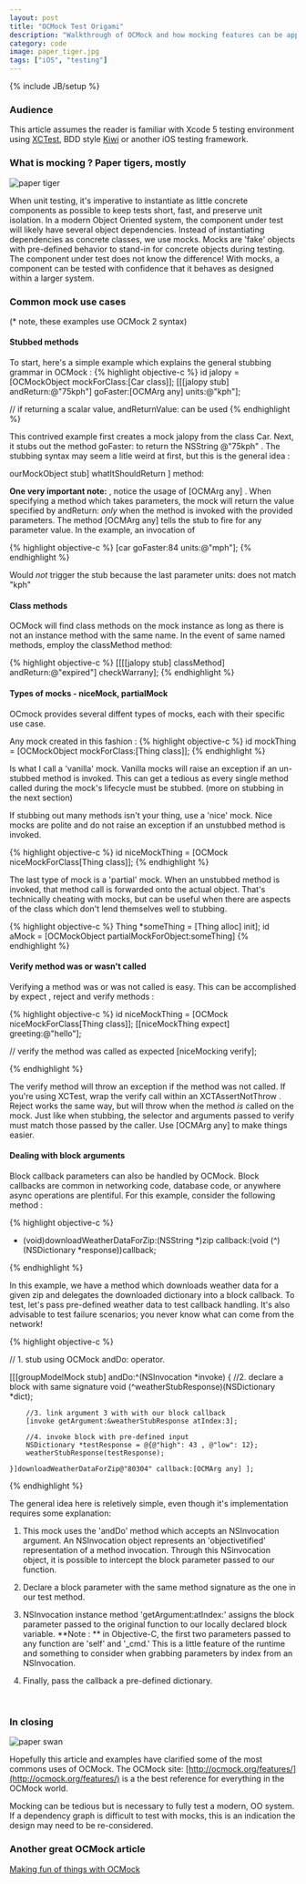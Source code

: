 ```yaml
---
layout: post
title: "OCMock Test Origami"
description: "Walkthrough of OCMock and how mocking features can be applied to common test scenarios"
category: code
image: paper_tiger.jpg 
tags: ["iOS", "testing"]
---
```

{% include JB/setup %}

### Audience
This article assumes the reader is familiar with Xcode 5 testing environment using [XCTest](https://developer.apple.com/library/ios/documentation/ToolsLanguages/Conceptual/Xcode_Overview/UnitTestYourApp/UnitTestYourApp.html), BDD style [Kiwi](https://github.com/allending/Kiwi) or another iOS testing framework.

### What is mocking ? Paper tigers, mostly

![paper tiger](/images/paper_tiger.jpg)

When unit testing, it's imperative to instantiate as little concrete components as possible to keep tests short, fast, and preserve unit isolation. In a modern Object Oriented system, the component under test will likely have several object dependencies. Instead of instantiating dependencies as concrete classes, we use mocks. Mocks are 'fake' objects with pre-defined behavior to stand-in for concrete objects during testing. The component under test does not know the difference! With mocks, a component can be tested with confidence that it behaves as designed within a larger system.
<br/>

### Common mock use cases

(* note, these examples use OCMock 2 syntax)

#### Stubbed methods
To start, here's a simple example which explains the general stubbing grammar in OCMock : 
{% highlight objective-c %}
 id jalopy = [OCMockObject mockForClass:[Car class]];
 [[[jalopy stub] andReturn:@"75kph"] goFaster:[OCMArg any] units:@"kph"];
 
 // if returning a scalar value, andReturnValue: can be used
 {% endhighlight %}
 
 This contrived example first creates a mock jalopy from the class Car. Next, it stubs out the method    goFaster:  to return the NSString  @"75kph" . The stubbing syntax may seem a litle weird at first, but this is the general idea :
 
  ourMockObject  stub]  whatItShouldReturn  ]  method: 
 
**One very important note:** , notice the usage of [OCMArg any] . When specifying a method which takes parameters, the mock will return the value specified by  andReturn:  *only* when the method is invoked with the provided parameters. The method [OCMArg any] tells the stub to fire for any parameter value. In the example, an invocation of 
 
 {% highlight objective-c %}
[car goFaster:84 units:@"mph"];
{% endhighlight %}

Would _not_ trigger the stub because the last parameter  units:  does not match  "kph" 

#### Class methods
OCMock will find class methods on the mock instance as long as there is not an instance method with the same name. In the event of same named methods, employ the  classMethod  method:

{% highlight objective-c %}
[[[[jalopy stub] classMethod] andReturn:@"expired"] checkWarrany];
{% endhighlight %}

#### Types of mocks - niceMock, partialMock
OCmock provides several diffent types of mocks, each with their specific use case.

Any mock created in this fashion : 
{% highlight objective-c %}
 id mockThing = [OCMockObject mockForClass:[Thing class]];
{% endhighlight %}

Is what I call a 'vanilla' mock. Vanilla mocks will raise an exception if an un-stubbed method is invoked. This can get a tedious as every single method called during the mock's lifecycle must be stubbed. (more on stubbing in the next section)

If stubbing out many methods isn't your thing, use a 'nice' mock. Nice mocks are polite and do not raise an exception if an unstubbed method is invoked.

{% highlight objective-c %}
 id niceMockThing = [OCMock niceMockForClass[Thing class]];
{% endhighlight %}

The last type of mock is a 'partial' mock. When an unstubbed method is invoked, that method call is forwarded onto the actual object. That's technically cheating with mocks, but can be useful when there are aspects of the class which don't lend themselves well to stubbing.

{% highlight objective-c %}
Thing *someThing = [Thing alloc] init];
id aMock = [OCMockObject partialMockForObject:someThing]
{% endhighlight %}

#### Verify method was or wasn't called
Verifying a method was or was not called is easy. This can be accomplished by  expect ,  reject  and  verify  methods :

{% highlight objective-c %}
 id niceMockThing = [OCMock niceMockForClass[Thing class]];
 [[niceMockThing expect] greeting:@"hello"];
 
 // verify the method was called as expected
 [niceMocking verify];
 
{% endhighlight %}

The  verify  method will throw an exception if the method was not called. If you're using XCTest, wrap the  verify  call within an  XCTAssertNotThrow . Reject works the same way, but will throw when the method _is_ called on the mock. Just like when stubbing, the selector and arguments passed to  verify  must match those passed by the caller. Use [OCMArg any] to make things easier.
<br/>

#### Dealing with block arguments
Block callback parameters can also be handled by OCMock. Block callbacks are common in networking code, database code, or anywhere async operations are plentiful. For this example, consider the following method : 

{% highlight objective-c %}

- (void)downloadWeatherDataForZip:(NSString *)zip
              callback:(void (^)(NSDictionary *response))callback;

{% endhighlight %}

In this example, we have a method which downloads weather data for a given zip and delegates the downloaded dictionary into a block callback. To test, let's pass pre-defined weather data to test callback handling. It's also advisable to test failure scenarios; you never know what can come from the network!

{% highlight objective-c %}

// 1. stub using OCMock andDo: operator.

[[[groupModelMock stub] andDo:^(NSInvocation *invoke) {
        //2. declare a block with same signature
        void (^weatherStubResponse)(NSDictionary *dict);
        
        //3. link argument 3 with with our block callback
        [invoke getArgument:&weatherStubResponse atIndex:3];
        
        //4. invoke block with pre-defined input
        NSDictionary *testResponse = @{@"high": 43 , @"low": 12};
        weatherStubResponse(testResponse);
        
    }]downloadWeatherDataForZip@"80304" callback:[OCMArg any] ];

{% endhighlight %}

The general idea here is reletively simple, even though it's implementation requires some explanation:

1. This mock uses the 'andDo' method which accepts an NSInvocation argument. An NSInvocation object represents an 'objectivetified' representation of a method invocation. Through this NSinvocation object, it is possible to intercept the block parameter passed to our function.

2. Declare a block parameter with the same method signature as the one in our test method. 

3. NSInvocation instance method 'getArgument:atIndex:' assigns the block parameter passed to the original function to our locally declared block variable. **Note : ** in Objective-C, the first two parameters passed to any function are 'self' and '_cmd.' This is a little feature of the runtime and something to consider when grabbing parameters by index from an NSInvocation.

4. Finally, pass the callback a pre-defined dictionary. 
<br/>

### In closing

![paper swan](/images/origami-swan-cute.jpg)

Hopefully this article and examples have clarified some of the most commons uses of OCMock. The OCMock site: [http://ocmock.org/features/](http://ocmock.org/features/) is a the best reference for everything in the OCMock world.

Mocking can be tedious but is necessary to fully test a modern, OO system. If a dependency graph is difficult to test with mocks, this is an indication the design may need to be re-considered.

### Another great OCMock article
[Making fun of things with OCMock](http://alexvollmer.com/posts/2010/06/28/making-fun-of-things-with-ocmock/)
